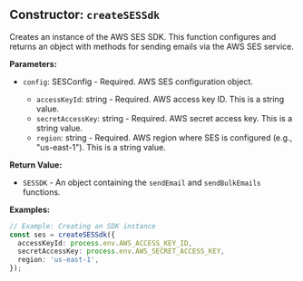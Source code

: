 ## Constructor: `createSESSdk`

Creates an instance of the AWS SES SDK. This function configures and returns an object with methods for sending emails via the AWS SES service.

**Parameters:**

- `config`: SESConfig - Required. AWS SES configuration object.

  - `accessKeyId`: string - Required. AWS access key ID. This is a string value.
  - `secretAccessKey`: string - Required. AWS secret access key. This is a string value.
  - `region`: string - Required. AWS region where SES is configured (e.g., "us-east-1"). This is a string value.

**Return Value:**

- `SESSDK` - An object containing the `sendEmail` and `sendBulkEmails` functions.

**Examples:**

```typescript
// Example: Creating an SDK instance
const ses = createSESSdk({
  accessKeyId: process.env.AWS_ACCESS_KEY_ID,
  secretAccessKey: process.env.AWS_SECRET_ACCESS_KEY,
  region: 'us-east-1',
});
```